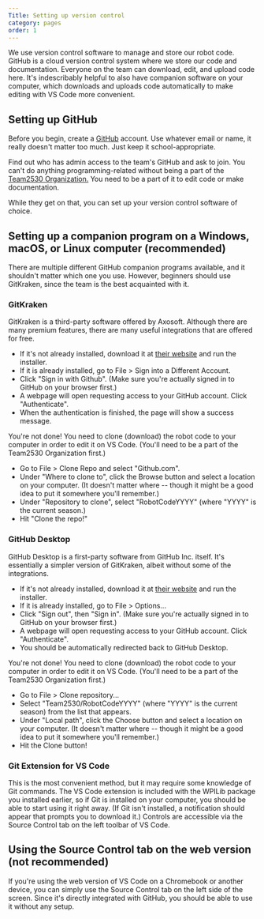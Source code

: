 ```yaml
---
Title: Setting up version control
category: pages
order: 1
---
```

We use version control software to manage and store our robot code. GitHub is a cloud version control system where we store our code and documentation. Everyone on the team can download, edit, and upload code here. It's indescribably helpful to also have companion software on your computer, which downloads and uploads code automatically to make editing with VS Code more convenient.

## Setting up GitHub
Before you begin, create a [GitHub](https://github.com) account. Use whatever email or name, it really doesn't matter too much. Just keep it school-appropriate.

Find out who has admin access to the team's GitHub and ask to join. You can't do anything programming-related without being a part of the [Team2530 Organization.](https://www.github.com/Team2530) You need to be a part of it to edit code or make documentation.

While they get on that, you can set up your version control software of choice.

## Setting up a companion program on a Windows, macOS, or Linux computer (recommended)
There are multiple different GitHub companion programs available, and it shouldn't matter which one you use. However, beginners should use GitKraken, since the team is the best acquainted with it.

### GitKraken
GitKraken is a third-party software offered by Axosoft. Although there are many premium features, there are many useful integrations that are offered for free.
- If it's not already installed, download it at [their website](https://www.gitkraken.com/) and run the installer.
- If it is already installed, go to File > Sign into a Different Account.
- Click "Sign in with Github". (Make sure you're actually signed in to GitHub on your browser first.)
- A webpage will open requesting access to your GitHub account. Click "Authenticate".
- When the authentication is finished, the page will show a success message.

You're not done! You need to clone (download) the robot code to your computer in order to edit it on VS Code. (You'll need to be a part of the Team2530 Organization first.)
- Go to File > Clone Repo and select "Github.com".
- Under "Where to clone to", click the Browse button and select a location on your computer. (It doesn't matter where -- though it might be a good idea to put it somewhere you'll remember.)
- Under "Repository to clone", select "RobotCodeYYYY" (where "YYYY" is the current season.)
 - Hit "Clone the repo!"

### GitHub Desktop
GitHub Desktop is a first-party software from GitHub Inc. itself. It's essentially a simpler version of GitKraken, albeit without some of the integrations.
- If it's not already installed, download it at [their website](https://desktop.github.com/) and run the installer.
- If it is already installed, go to File > Options...
- Click "Sign out", then "Sign in". (Make sure you're actually signed in to GitHub on your browser first.)
- A webpage will open requesting access to your GitHub account. Click "Authenticate".
- You should be automatically redirected back to GitHub Desktop.

You're not done! You need to clone (download) the robot code to your computer in order to edit it on VS Code. (You'll need to be a part of the Team2530 Organization first.)
- Go to File > Clone repository...
- Select "Team2530/RobotCodeYYYY" (where "YYYY" is the current season) from the list that appears.
- Under "Local path", click the Choose button and select a location on your computer. (It doesn't matter where -- though it might be a good idea to put it somewhere you'll remember.)
 - Hit the Clone button!

### Git Extension for VS Code
This is the most convenient method, but it may require some knowledge of Git commands. The VS Code extension is included with the WPILib package you installed earlier, so if Git is installed on your computer, you should be able to start using it right away. (If Git isn't installed, a notification should appear that prompts you to download it.) Controls are accessible via the Source Control tab on the left toolbar of VS Code.

## Using the Source Control tab on the web version (not recommended)
If you're using the web version of VS Code on a Chromebook or another device, you can simply use the Source Control tab on the left side of the screen. Since it's directly integrated with GitHub, you should be able to use it without any setup.